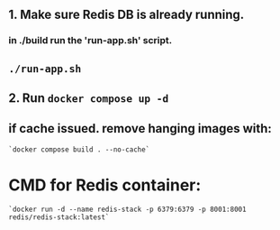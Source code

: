 ## 1.  Make sure Redis DB is already running.
### in ./build run the 'run-app.sh' script.
## `./run-app.sh`

## 2.  Run `docker compose up -d` 

## if cache issued. remove hanging images with:
	`docker compose build . --no-cache`

# CMD for Redis container:
	`docker run -d --name redis-stack -p 6379:6379 -p 8001:8001 redis/redis-stack:latest`
